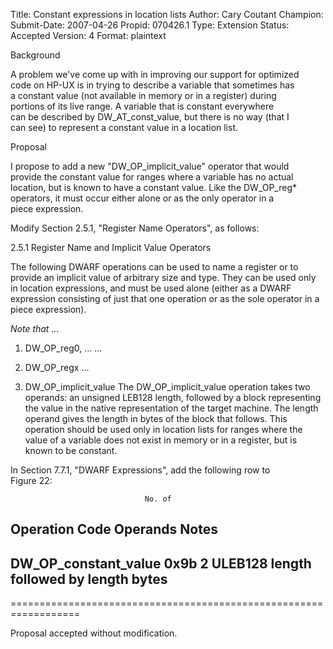 Title:       Constant expressions in location lists
Author:      Cary Coutant
Champion:    
Submit-Date: 2007-04-26
Propid:      070426.1
Type:        Extension
Status:      Accepted
Version:     4
Format:      plaintext

Background

A problem we've come up with in improving our support for optimized  
code on HP-UX is in trying to describe a variable that sometimes has  
a constant value (not available in memory or in a register) during  
portions of its live range. A variable that is constant everywhere  
can be described by DW_AT_const_value, but there is no way (that I  
can see) to represent a constant value in a location list.

Proposal

I propose to add a new "DW_OP_implicit_value" operator that would  
provide the constant value for ranges where a variable has no actual  
location, but is known to have a constant value. Like the DW_OP_reg*  
operators, it must occur either alone or as the only operator in a  
piece expression.

Modify Section 2.5.1, "Register Name Operators", as follows:

   2.5.1  Register Name and Implicit Value Operators

   The following DWARF operations can be used to name a register
   or to provide an implicit value of arbitrary size and type.
   They can be used only in location expressions, and must be
   used alone (either as a DWARF expression consisting of just
   that one operation or as the sole operator in a piece
   expression).

   *Note that ...*

   1. DW_OP_reg0, ...
      ...

   2. DW_OP_regx
      ...

   3. DW_OP_implicit_value
      The DW_OP_implicit_value operation takes two operands:
      an unsigned LEB128 length, followed by a block
      representing the value in the native representation of the
      target machine. The length operand gives the length in
      bytes of the block that follows. This operation should be
      used only in location lists for ranges where the value of
      a variable does not exist in memory or in a register, but
      is known to be constant.

In Section 7.7.1, "DWARF Expressions", add the following row to  
Figure 22:

                                  No. of
   Operation               Code  Operands   Notes
   ----------------------------------------------------------------
   DW_OP_constant_value    0x9b      2      ULEB128 length followed
                                            by length bytes
   ----------------------------------------------------------------

==================================================================

Proposal accepted without modification.
